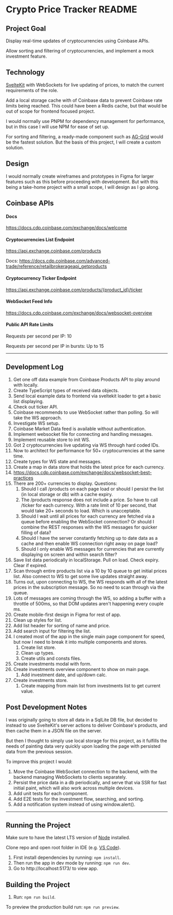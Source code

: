 # Crypto Price Tracker README

## Project Goal

Display real-time updates of cryptocurrencies using Coinbase APIs.

Allow sorting and filtering of cryptocurrencies, and implement a mock investment feature.

## Technology

[SvelteKit](https://svelte.dev/docs/kit/creating-a-project) with WebSockets for live updating of prices, to match the current requirements of the role.

Add a local storage cache with of Coinbase data to prevent Coinbase rate limits being reached. This could have been a Redis cache, but that would be out of scope for frontend focused project.

I would normally use PNPM for dependency management for performance, but in this case I will use NPM for ease of set up.

For sorting and filtering, a ready-made component such as [AG-Grid](https://www.ag-grid.com/javascript-data-grid/getting-started//) would be the fastest solution. But the basis of this project, I will create a custom solution.

## Design

I would normally create wireframes and prototypes in Figma for larger features such as this before proceeding with development. But with this being a take-home project with a small scope, I will design as I go along.

## Coinbase APIs

#### Docs

https://docs.cdp.coinbase.com/exchange/docs/welcome

#### Cryptocurrencies List Endpoint

https://api.exchange.coinbase.com/products

Docs: https://docs.cdp.coinbase.com/advanced-trade/reference/retailbrokerageapi_getproducts

#### Cryptocurrency Ticker Endpoint

https://api.exchange.coinbase.com/products/{product_id}/ticker

#### WebSocket Feed Info

https://docs.cdp.coinbase.com/exchange/docs/websocket-overview

#### Public API Rate Limits

Requests per second per IP: 10

Requests per second per IP in bursts: Up to 15

---

## Development Log

1. Get one off data example from Coinbase Products API to play around with locally.
2. Create TypeScript types of received data objects.
3. Send local example data to frontend via sveltekit loader to get a basic list displaying.
4. Check out ticker API.
5. Coinbase recommends to use WebSocket rather than polling. So will take the WS approach.
6. Investigate WS setup.
7. Coinbase Market Data feed is available without authentication.
8. Implement websocket file for connecting and handling messages.
9. Implement reusable store to init WS.
10. Got 2 cryptocurrencies live updating via WS through hard coded IDs.
11. Now to architect for performance for 50+ cryptocurrencies at the same time.
12. Create types for WS state and messages.
13. Create a map in data store that holds the latest price for each currency.
14. https://docs.cdp.coinbase.com/exchange/docs/websocket-best-practices
15. There are 200+ currencies to display. Questions:
    1. Should I call /products on each page load or should I persist the list (in local storage or db) with a cache expiry.
    2. The /products response does not include a price. So have to call /ticker for each currency. With a rate limit of 10 per second, that would take 20+ seconds to load. Which is unacceptable.
    3. Should I wait until all prices for each currency are fetched via a queue before enabling the WebSocket connection? Or should I combine the REST responses with the WS messages for quicker filling of data?
    4. Should I have the server constantly fetching up to date data as a cache and then enable WS connection right away on page load?
    5. Should I only enable WS messages for currencies that are currently displaying on screen and within search filter?
16. Save list data periodically in localStorage. Pull on load. Check expiry. Clear if expired.
17. Scan through entire products list via a 10 by 10 queue to get initial prices list. Also connect to WS to get some live updates straight away.
18. Turns out, upon connecting to WS, the WS responds with all of the latest prices in the subscription message. So no need to scan through via the queue.
19. Lots of messages are coming through the WS, so adding a buffer with a throttle of 500ms, so that DOM updates aren't happening every couple ms.
20. Create mobile-first design in Figma for rest of app.
21. Clean up styles for list.
22. Add list header for sorting of name and price.
23. Add search input for filtering the list.
24. I created most of the app in the single main page component for speed, but now I need to break it into multiple components and stores.
    1. Create list store.
    2. Clean up types.
    3. Create utils and consts files.
25. Create investments modal with form.
26. Create investments overview component to show on main page.
    1. Add investment date, and up/down calc.
27. Create investments store.
    1. Create mapping from main list from investments list to get current value.

## Post Development Notes

I was originally going to store all data in a SqlLite DB file, but decided to instead to use SvelteKit's server actions to deliver Coinbase's products, and then cache them in a JSON file on the server.

But then I thought to simply use local storage for this project, as it fulfills the needs of painting data very quickly upon loading the page with persisted data from the previous session.

To improve this project I would:

1. Move the Coinbase WebSocket connection to the backend, with the backend managing WebSockets to clients separately.
2. Persist the price data in a db periodically, and serve that via SSR for fast initial paint, which will also work across multiple devices.
3. Add unit tests for each component.
4. Add E2E tests for the investment flow, searching, and sorting.
5. Add a notification system instead of using window.alert().

---

## Running the Project

Make sure to have the latest LTS version of [Node](https://nodejs.org/en) installed.

Clone repo and open root folder in IDE (e.g. [VS Code](https://code.visualstudio.com/download)).

1. First install dependencies by running: `npm install`.
2. Then run the app in dev mode by running: `npm run dev`.
3. Go to http://localhost:5173/ to view app.

## Building the Project

1. Run: `npm run build`.

To preview the production build run: `npm run preview`.
